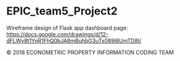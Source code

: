 # EPIC_team5_Project2

Wireframe design of Flask app dashboard page: https://docs.google.com/drawings/d/12-dFLWy8t1YnR1FhQ0bJA8mBuhbG3uTx089l6UmTD8I/

© 2018 ECONOMETRIC PROPERTY INFORMATION CODING TEAM 